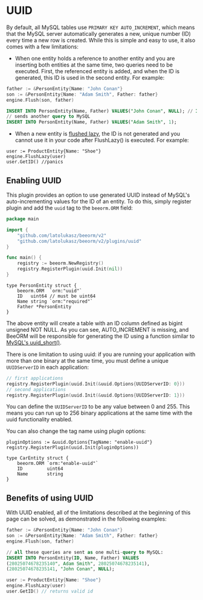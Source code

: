 # UUID

By default, all MySQL tables use `PRIMARY KEY AUTO_INCREMENT`, which means that the MySQL server automatically generates a new, unique number (ID) every time a new row is created. While this is simple and easy to use, it also comes with a few limitations:

* When one entity holds a reference to another entity and you are inserting both entities at the same time, two queries need to be executed. First, the referenced entity is added, and when the ID is generated, this ID is used in the second entity. For example:

```go
father := &PersonEntity{Name: "John Conan"}
son := &PersonEntity{Name: "Adam Smith", Father: father}
engine.Flush(son, father)
```

```sql
INSERT INTO PersonEntity(Name, Father) VALUES("John Conan", NULL); // ID = 1
// sends another query to MySQL
INSERT INTO PersonEntity(Name, Father) VALUES("Adam Smith", 1);
```

* When a new entity is [flushed lazy](/guide/lazy_flush.html), the ID is not generated and you cannot use it in your code after FlushLazy() is executed. For example:

```go{3}
user := ProductEntity{Name: "Shoe"}
engine.FlushLazy(user)
user.GetID() //panics
```

## Enabling UUID

This plugin provides an option to use generated UUID instead of MySQL's auto-incrementing values for the ID of an entity. To do this, simply register plugin and add the `uuid` tag to the `beeorm.ORM` field:

```go
package main

import {
    "github.com/latolukasz/beeorm/v2"
    "github.com/latolukasz/beeorm/v2/plugins/uuid"
}

func main() {
    registry := beeorm.NewRegistry()
    registry.RegisterPlugin(uuid.Init(nil)) 
} 
```

```go{2}
type PersonEntity struct {
	beeorm.ORM  `orm:"uuid"`
	ID   uint64 // must be uint64
	Name string `orm:"required"`
	Father *PersonEntity
}
```

The above entity will create a table with an ID column defined as bigint unsigned NOT NULL. As you can see, AUTO_INCREMENT is missing, and BeeORM will be responsible for generating the ID using a function similar to [MySQL's uuid_short()](https://dev.mysql.com/doc/refman/8.0/en/miscellaneous-functions.html#function_uuid-short).

There is one limitation to using uuid: if you are running your application with more than one binary at the same time, you must define a unique `UUIDServerID` in each application:

```go
// first applications
registry.RegisterPlugin(uuid.Init(&uuid.Options{UUIDServerID: 0})) 
// second applications
registry.RegisterPlugin(uuid.Init(&uuid.Options{UUIDServerID: 1})) 
```

You can define the `UUIDServerID` to be any value between 0 and 255. This means you can run up to 256 binary applications at the same time with the uuid functionality enabled.

You can also change the tag name using plugin options:

```go{1,5}
pluginOptions := &uuid.Options{TagName: "enable-uuid"}
registry.RegisterPlugin(uuid.Init(pluginOptions)) 

type CarEntity struct {
    beeorm.ORM `orm:"enable-uuid"`
    ID         uint64
    Name       string
}
```

## Benefits of using UUID

With UUID enabled, all of the limitations described at the beginning of this page can be solved, as demonstrated in the following examples:

```go
father := &PersonEntity{Name: "John Conan"}
son := &PersonEntity{Name: "Adam Smith", Father: father}
engine.Flush(son, father)
```

```sql
// all these queries are sent as one multi-query to MySQL:
INSERT INTO PersonEntity(ID, Name, Father) VALUES
(28025074678235140", Adam Smith", 28025074678235141),
(28025074678235141, "John Conan", NULL);
```

```go
user := ProductEntity{Name: "Shoe"}
engine.FlushLazy(user)
user.GetID() // returns valid id 
```